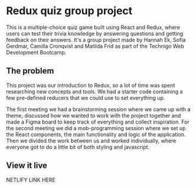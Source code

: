 # Redux quiz group project

This is a multiple-choice quiz game built using React and Redux, where users can test their trivia knowledge by answering questions and getting feedback on their answers. It's a group project made by Hannah Ek, Sofia Gerdmar, Camilla Cronqvist and Matilda Frid as part of the Technigo Web Development Bootcamp.

## The problem

This project was our introduction to Redux, so a lot of time was spent researching new concepts and tools. We had a starter code containing a few pre-defined reducers that we could use to set everything up. 

The first meeting we had a brainstorming session where we came up with a theme, discussed how we wanted to work with the project together and made a Figma board to keep track of everything and collect inspiration. For the second meeting we did a mob-programming session where we set up the React components, the main functionality and logic of the application. Then we divided the work between us and worked individually, where everyone got to do a little bit of both styling and javascript.

## View it live

NETLIFY LINK HERE